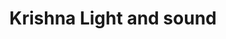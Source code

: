 ---
title: "Krishna Light and sound"
url: /thiruvananthapuram/krishna-light-and-sound/
shop: Elektronik
---